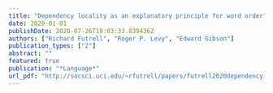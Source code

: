 ```yaml
---
title: "Dependency locality as an explanatory principle for word order"
date: 2020-01-01
publishDate: 2020-07-26T18:03:33.839436Z
authors: ["Richard Futrell", "Roger P. Levy", "Edward Gibson"]
publication_types: ["2"]
abstract: ""
featured: true
publication: "*Language*"
url_pdf: "http://socsci.uci.edu/~rfutrell/papers/futrell2020dependency.pdf"
---
```


